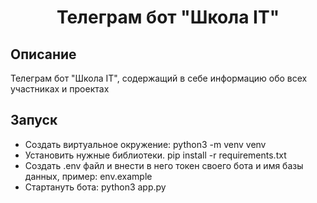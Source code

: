 <h1 align="center">Телеграм бот "Школа IT"</h1>


## Описание
Телеграм бот "Школа IT", содержащий в себе информацию обо всех участниках и проектах


## Запуск
- Создать виртуальное окружение: python3 -m venv venv
- Установить нужные библиотеки. pip install -r requirements.txt
- Создать .env файл и внести в него токен своего бота и имя базы данных, пример: env.example
- Стартануть бота: python3 app.py

